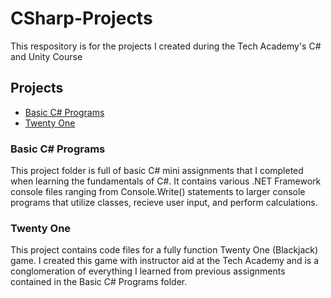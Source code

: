 # CSharp-Projects
This respository is for the projects I created during the Tech Academy's C# and Unity Course 

## Projects
- [Basic C# Programs](#basic-c#-programs)
- [Twenty One](#twenty-one)

### Basic C# Programs
This project folder is full of basic C# mini assignments that I completed when learning the fundamentals of C#. It contains various .NET Framework console files ranging from Console.Write() statements to larger console programs that utilize classes, recieve user input, and perform calculations. 

### Twenty One
This project contains code files for a fully function Twenty One (Blackjack) game. I created this game with instructor aid at the Tech Academy and is a conglomeration of everything I learned from previous assignments contained in the Basic C# Programs folder.  
